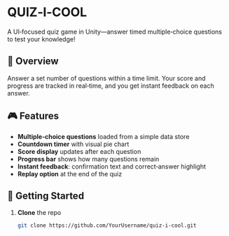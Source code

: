 # QUIZ‑I‑COOL

A UI‑focused quiz game in Unity—answer timed multiple‑choice questions to test your knowledge!

## 🚀 Overview
Answer a set number of questions within a time limit. Your score and progress are tracked in real‑time, and you get instant feedback on each answer.

## 🎮 Features
- **Multiple‑choice questions** loaded from a simple data store  
- **Countdown timer** with visual pie chart  
- **Score display** updates after each question  
- **Progress bar** shows how many questions remain  
- **Instant feedback**: confirmation text and correct‑answer highlight  
- **Replay option** at the end of the quiz  

## 🏁 Getting Started
1. **Clone** the repo  
   ```bash
   git clone https://github.com/YourUsername/quiz-i-cool.git
